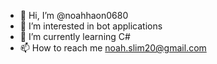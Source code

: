 - 👋 Hi, I’m @noahhaon0680
- 👀 I’m interested in bot applications 
- 🌱 I’m currently learning C#
- 📫 How to reach me noah.slim20@gmail.com

<!---
noahhaon0680/noahhaon0680 is a ✨ special ✨ repository because its `README.md` (this file) appears on your GitHub profile.
You can click the Preview link to take a look at your changes.
--->
